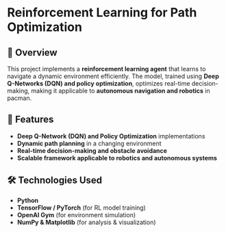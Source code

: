 # Reinforcement Learning for Path Optimization  

## 📌 Overview  
This project implements a **reinforcement learning agent** that learns to navigate a dynamic environment efficiently. The model, trained using **Deep Q-Networks (DQN) and policy optimization**, optimizes real-time decision-making, making it applicable to **autonomous navigation and robotics** in pacman.  

## 🚀 Features  
- **Deep Q-Network (DQN) and Policy Optimization** implementations  
- **Dynamic path planning** in a changing environment  
- **Real-time decision-making and obstacle avoidance**  
- **Scalable framework applicable to robotics and autonomous systems**  

## 🛠️ Technologies Used  
- **Python**  
- **TensorFlow / PyTorch** (for RL model training)  
- **OpenAI Gym** (for environment simulation)  
- **NumPy & Matplotlib** (for analysis & visualization) 
